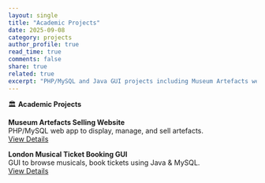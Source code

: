 ```yaml
---
layout: single
title: "Academic Projects"
date: 2025-09-08
category: projects
author_profile: true
read_time: true
comments: false
share: true
related: true
excerpt: "PHP/MySQL and Java GUI projects including Museum Artefacts website and Musical Ticket Booking app."
---
```

🏛️ **Academic Projects**

**Museum Artefacts Selling Website**  
PHP/MySQL web app to display, manage, and sell artefacts.  
[View Details](https://saiyukta.github.io/projects/#%EF%B8%8F-museum-artefacts-website)

**London Musical Ticket Booking GUI**  
GUI to browse musicals, book tickets using Java & MySQL.  
[View Details](https://saiyukta.github.io/projects/#-musical-ticket-booking-gui)



